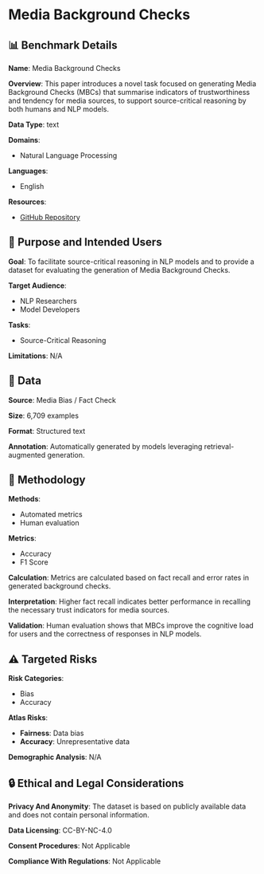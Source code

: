 # Media Background Checks

## 📊 Benchmark Details

**Name**: Media Background Checks

**Overview**: This paper introduces a novel task focused on generating Media Background Checks (MBCs) that summarise indicators of trustworthiness and tendency for media sources, to support source-critical reasoning by both humans and NLP models.

**Data Type**: text

**Domains**:
- Natural Language Processing

**Languages**:
- English

**Resources**:
- [GitHub Repository](https://github.com/MichSchli/MediaBackgroundChecks)

## 🎯 Purpose and Intended Users

**Goal**: To facilitate source-critical reasoning in NLP models and to provide a dataset for evaluating the generation of Media Background Checks.

**Target Audience**:
- NLP Researchers
- Model Developers

**Tasks**:
- Source-Critical Reasoning

**Limitations**: N/A

## 💾 Data

**Source**: Media Bias / Fact Check

**Size**: 6,709 examples

**Format**: Structured text

**Annotation**: Automatically generated by models leveraging retrieval-augmented generation.

## 🔬 Methodology

**Methods**:
- Automated metrics
- Human evaluation

**Metrics**:
- Accuracy
- F1 Score

**Calculation**: Metrics are calculated based on fact recall and error rates in generated background checks.

**Interpretation**: Higher fact recall indicates better performance in recalling the necessary trust indicators for media sources.

**Validation**: Human evaluation shows that MBCs improve the cognitive load for users and the correctness of responses in NLP models.

## ⚠️ Targeted Risks

**Risk Categories**:
- Bias
- Accuracy

**Atlas Risks**:
- **Fairness**: Data bias
- **Accuracy**: Unrepresentative data

**Demographic Analysis**: N/A

## 🔒 Ethical and Legal Considerations

**Privacy And Anonymity**: The dataset is based on publicly available data and does not contain personal information.

**Data Licensing**: CC-BY-NC-4.0

**Consent Procedures**: Not Applicable

**Compliance With Regulations**: Not Applicable
